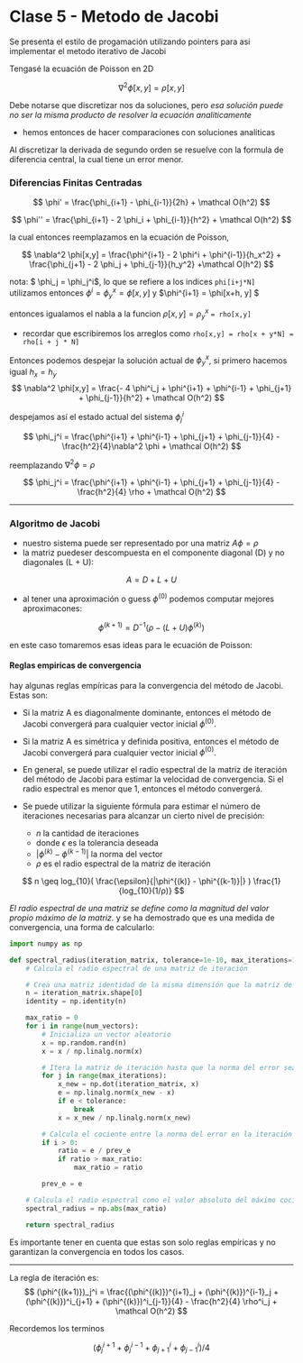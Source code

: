 # Clase 5 - Metodo de Jacobi

Se presenta el estilo de progamación utilizando pointers para asi implementar el metodo iterativo de Jacobi

Tengasé la ecuación de Poisson en 2D

$$
\nabla^2 \phi[x,y] = \rho[x,y]
$$

Debe notarse que discretizar nos da soluciones, pero *esa solución puede no ser la misma producto de resolver la ecuación analiticamente*
- hemos entonces de hacer comparaciones con soluciones analiticas

Al discretizar la derivada de segundo orden se resuelve con la formula de diferencia central, la cual tiene un error menor.


### Diferencias Finitas Centradas

$$
\phi' = \frac{\phi_{i+1} - \phi_{i-1}}{2h} + \mathcal O(h^2)
$$

$$
\phi'' = \frac{\phi_{i+1} - 2 \phi_i + \phi_{i-1}}{h^2} + \mathcal O(h^2)
$$

la cual entonces reemplazamos en la ecuación de Poisson,

$$
\nabla^2 \phi[x,y] = \frac{\phi^{i+1} - 2 \phi^i + \phi^{i-1}}{h_x^2}  + \frac{\phi_{j+1} - 2 \phi_j + \phi_{j-1}}{h_y^2}  +\mathcal O(h^2)
$$

nota:
$ \phi_j = \phi_j^i$, lo que se refiere a los indices `phi[i+j*N]`
utilizamos entonces $\phi^i = \phi^x_y = \phi[x,y]$ y $\phi^{i+1} = \phi[x+h, y] $

entonces igualamos el nabla a la funcion $\rho[x,y] = \rho_y^x$ `= rho[x,y]`
- recordar que escribiremos los arreglos como `rho[x,y] = rho[x + y*N] = rho[i + j * N]`

Entonces podemos despejar la solución actual de $\phi^x_y$, si primero hacemos igual $h_x = h_y$
$$
\nabla^2 \phi[x,y] = \frac{- 4 \phi^i_j + \phi^{i+1}  + \phi^{i-1} + \phi_{j+1}  + \phi_{j-1}}{h^2}  +
\mathcal O(h^2)
$$

despejamos así el estado actual del sistema $\phi^i_j$

$$
\phi_j^i = \frac{\phi^{i+1}  + \phi^{i-1} + \phi_{j+1}  + \phi_{j-1}}{4} - \frac{h^2}{4}\nabla^2 \phi + \mathcal O(h^2) 
$$

reemplazando $\nabla^2 \phi = \rho$

$$
\phi_j^i = \frac{\phi^{i+1}  + \phi^{i-1} + \phi_{j+1}  + \phi_{j-1}}{4} - \frac{h^2}{4} \rho + \mathcal O(h^2) 
$$

___

### Algoritmo de Jacobi
- nuestro sistema puede ser representado por una matriz $A \phi = \rho$
- la matriz puedeser descompuesta en el componente diagonal (D) y no diagonales (L + U):

$$
A = D + L + U
$$

- al tener una aproximación o guess $\phi^{(0)}$ podemos computar mejores aproximacones:

$$
\phi^{(k+1)} = D^{-1} (\rho - (L+U)  \phi^{(k)})
$$

en este caso tomaremos esas ideas para le ecuación de Poisson:


#### Reglas empiricas de convergencia
hay algunas reglas empíricas para la convergencia del método de Jacobi. Estas son:

- Si la matriz A es diagonalmente dominante, entonces el método de Jacobi convergerá para cualquier vector inicial $\phi^{(0)}$.

- Si la matriz A es simétrica y definida positiva, entonces el método de Jacobi convergerá para cualquier vector inicial $\phi^{(0)}$.

- En general, se puede utilizar el radio espectral de la matriz de iteración del método de Jacobi para estimar la velocidad de convergencia. Si el radio espectral es menor que 1, entonces el método convergerá.

- Se puede utilizar la siguiente fórmula para estimar el número de iteraciones necesarias para alcanzar un cierto nivel de precisión:
    - $n$ la cantidad de iteraciones
    - donde $\epsilon$ es la tolerancia deseada
    - $|\phi^{(k)} - \phi^{(k-1)}|$ la norma del vector
    - $\rho$ es el radio espectral de la matriz de iteración
    

$$
n \geq log_{10}(
\frac{\epsilon}{|\phi^{(k)} - \phi^{(k-1)}|}
)  \frac{1}{log_{10}(1/ρ)}
$$


*El radio espectral de una matriz se define como la magnitud del valor propio máximo de la matriz.* y se ha demostrado que es una medida de convergencia, una forma de calcularlo:

```python
import numpy as np

def spectral_radius(iteration_matrix, tolerance=1e-10, max_iterations=1000, num_vectors=10):
    # Calcula el radio espectral de una matriz de iteración

    # Crea una matriz identidad de la misma dimensión que la matriz de iteración
    n = iteration_matrix.shape[0]
    identity = np.identity(n)

    max_ratio = 0
    for i in range(num_vectors):
        # Inicializa un vector aleatorio
        x = np.random.rand(n)
        x = x / np.linalg.norm(x)

        # Itera la matriz de iteración hasta que la norma del error sea menor que la tolerancia
        for j in range(max_iterations):
            x_new = np.dot(iteration_matrix, x)
            e = np.linalg.norm(x_new - x)
            if e < tolerance:
                break
            x = x_new / np.linalg.norm(x_new)

        # Calcula el cociente entre la norma del error en la iteración actual y la iteración anterior
        if i > 0:
            ratio = e / prev_e
            if ratio > max_ratio:
                max_ratio = ratio

        prev_e = e

    # Calcula el radio espectral como el valor absoluto del máximo cociente obtenido
    spectral_radius = np.abs(max_ratio)

    return spectral_radius

```



Es importante tener en cuenta que estas son solo reglas empíricas y no garantizan la convergencia en todos los casos.

____

La regla de iteración es:
$$
(\phi^{(k+1)})_j^i = \frac{(\phi^{(k)})^{i+1}_j  + (\phi^{(k)})^{i-1}_j + (\phi^{(k)})^i_{j+1}  + (\phi^{(k)})^i_{j-1}}{4} - \frac{h^2}{4} \rho^i_j + \mathcal O(h^2) 
$$

Recordemos los terminos

$$
(\phi_j^{i+1} + \phi_j^{i-1} + \phi^i_{j+1} + \phi^i_{j-1})/4
$$ 